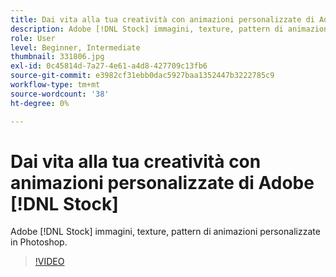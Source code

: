 ```yaml
---
title: Dai vita alla tua creatività con animazioni personalizzate di Adobe [!DNL Stock]
description: Adobe [!DNL Stock] immagini, texture, pattern di animazioni personalizzate in Photoshop
role: User
level: Beginner, Intermediate
thumbnail: 331806.jpg
exl-id: 0c45814d-7a27-4e61-a4d8-427709c13fb6
source-git-commit: e3982cf31ebb0dac5927baa1352447b3222785c9
workflow-type: tm+mt
source-wordcount: '38'
ht-degree: 0%

---
```


# Dai vita alla tua creatività con animazioni personalizzate di Adobe [!DNL Stock]

Adobe [!DNL Stock] immagini, texture, pattern di animazioni personalizzate in Photoshop.

>[!VIDEO](https://video.tv.adobe.com/v/331806?hidetitle=true)
